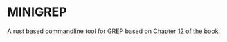 # MINIGREP

A rust based commandline tool for GREP based on [Chapter 12 of the book](https://doc.rust-lang.org/book/ch12-00-an-io-project.html). 